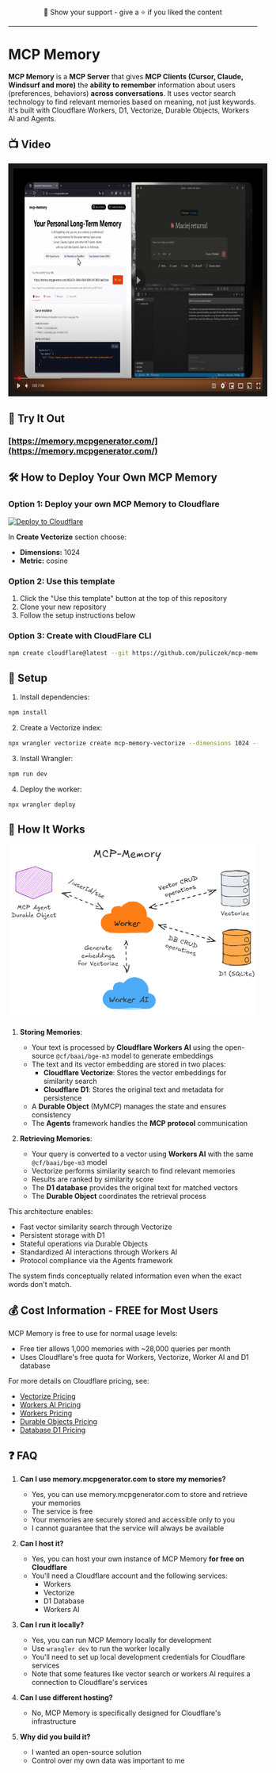<div align="center" >🤝 Show your support - give a ⭐️ if you liked the content
</div>

---

# MCP Memory

**MCP Memory** is a **MCP Server** that gives **MCP Clients (Cursor, Claude, Windsurf and more)** the **ability to remember** information about users (preferences, behaviors) **across conversations**. It uses vector search technology to find relevant memories based on meaning, not just keywords. It's built with Cloudflare Workers, D1, Vectorize, Durable Objects, Workers AI and Agents.

## 📺 Video

<a href="https://www.youtube.com/watch?feature=player_embedded&v=qfFvYERw2TQ" target="_blank">
 <img src="https://github.com/Puliczek/mcp-memory/blob/main/video.png?raw=true" alt="Watch the video" width="800" height="450" border="10" />
</a>

## 🚀 Try It Out


### [https://memory.mcpgenerator.com/](https://memory.mcpgenerator.com/)



## 🛠️ How to Deploy Your Own MCP Memory

### Option 1: Deploy your own MCP Memory to Cloudflare

[![Deploy to Cloudflare](https://deploy.workers.cloudflare.com/button)](https://deploy.workers.cloudflare.com/?url=https://github.com/puliczek/mcp-memory)

In **Create Vectorize** section choose:
- **Dimensions:** 1024
- **Metric:** cosine

### Option 2: Use this template
1. Click the "Use this template" button at the top of this repository
2. Clone your new repository
3. Follow the setup instructions below

### Option 3: Create with CloudFlare CLI

```bash
npm create cloudflare@latest --git https://github.com/puliczek/mcp-memory
```

## 🔧 Setup

1. Install dependencies:
```bash
npm install
```

2. Create a Vectorize index:
```bash
npx wrangler vectorize create mcp-memory-vectorize --dimensions 1024 --metric cosine
```

3. Install Wrangler:
```bash
npm run dev
```

4. Deploy the worker:
```bash
npx wrangler deploy
```

## 🧠 How It Works

![MCP Memory Architecture](/arch.png)


1. **Storing Memories**:
   - Your text is processed by **Cloudflare Workers AI** using the open-source `@cf/baai/bge-m3` model to generate embeddings
   - The text and its vector embedding are stored in two places:
     - **Cloudflare Vectorize**: Stores the vector embeddings for similarity search
     - **Cloudflare D1**: Stores the original text and metadata for persistence
   - A **Durable Object** (MyMCP) manages the state and ensures consistency
   - The **Agents** framework handles the **MCP protocol** communication

2. **Retrieving Memories**:
   - Your query is converted to a vector using **Workers AI** with the same `@cf/baai/bge-m3` model
   - Vectorize performs similarity search to find relevant memories
   - Results are ranked by similarity score
   - The **D1 database** provides the original text for matched vectors
   - The **Durable Object** coordinates the retrieval process

This architecture enables:
- Fast vector similarity search through Vectorize
- Persistent storage with D1
- Stateful operations via Durable Objects
- Standardized AI interactions through Workers AI
- Protocol compliance via the Agents framework

The system finds conceptually related information even when the exact words don't match.

## 💰 Cost Information - FREE for Most Users

MCP Memory is free to use for normal usage levels:
- Free tier allows 1,000 memories with ~28,000 queries per month
- Uses Cloudflare's free quota for Workers, Vectorize, Worker AI and D1 database

For more details on Cloudflare pricing, see:
- [Vectorize Pricing](https://developers.cloudflare.com/vectorize/platform/pricing/)
- [Workers AI Pricing](https://developers.cloudflare.com/workers-ai/pricing-and-rate-limits/)
- [Workers Pricing](https://developers.cloudflare.com/workers/platform/pricing/)
- [Durable Objects Pricing](https://developers.cloudflare.com/durable-objects/platform/pricing/)
- [Database D1 Pricing](https://developers.cloudflare.com/d1/platform/pricing/)

## ❓ FAQ

1. **Can I use memory.mcpgenerator.com to store my memories?**
   - Yes, you can use memory.mcpgenerator.com to store and retrieve your memories
   - The service is free
   - Your memories are securely stored and accessible only to you
   - I cannot guarantee that the service will always be available

2. **Can I host it?**
   - Yes, you can host your own instance of MCP Memory **for free on Cloudflare**
   - You'll need a Cloudflare account and the following services:
     - Workers
     - Vectorize
     - D1 Database
     - Workers AI

3. **Can I run it locally?**
   - Yes, you can run MCP Memory locally for development
   - Use `wrangler dev` to run the worker locally
   - You'll need to set up local development credentials for Cloudflare services
   - Note that some features like vector search or workers AI requires a connection to Cloudflare's services

4. **Can I use different hosting?**
   - No, MCP Memory is specifically designed for Cloudflare's infrastructure

5. **Why did you build it?**
   - I wanted an open-source solution
   - Control over my own data was important to me
